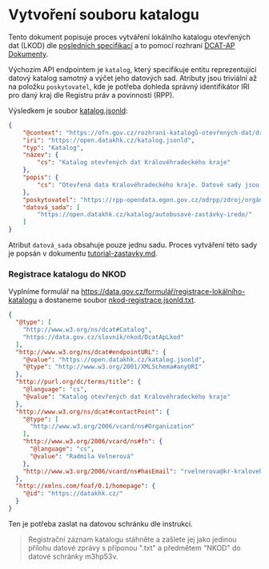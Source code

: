 # Vytvoření souboru katalogu

Tento dokument popisuje proces vytváření lokálního katalogu otevřených dat (LKOD) dle [posledních specifikací](https://ofn.gov.cz/rozhran%C3%AD-katalog%C5%AF-otev%C5%99en%C3%BDch-dat/draft/#dcat-ap-dokumenty-katalog) a to pomocí rozhraní [DCAT-AP Dokumenty](https://ofn.gov.cz/rozhraní-katalogů-otevřených-dat/draft/#dcat-ap-dokumenty).

Výchozím API endpointem je `katalog`, který specifikuje entitu reprezentující datový katalog samotný a výčet jeho datových sad. Atributy jsou triviální až na položku `poskytovatel`, kde je potřeba dohleda správný identifikátor IRI pro daný kraj dle Registru práv a povinností (RPP).

Výsledkem je soubor [katalog.jsonld](../public/katalog.jsonld):

```json
{
    "@context": "https://ofn.gov.cz/rozhraní-katalogů-otevřených-dat/draft/kontexty/rozhraní-katalogů-otevřených-dat.jsonld",
    "iri": "https://open.datakhk.cz/katalog.jsonld",
    "typ": "Katalog",
    "název": {
        "cs": "Katalog otevřených dat Královéhradeckého kraje"
    },
    "popis": {
        "cs": "Otevřená data Kralovéhradeckého kraje. Datové sady jsou ve strojově čitelných formátech, volně přístupné k libovolným (legálním) účelům využití, bez licenčních omezení."
    },
    "poskytovatel": "https://rpp-opendata.egon.gov.cz/odrpp/zdroj/orgán-veřejné-moci/70889546",
    "datová_sada": [
        "https://open.datakhk.cz/katalog/autobusové-zastávky-iredo/"
    ]
}
```

Atribut `datová_sada` obsahuje pouze jednu sadu. Proces vytváření této sady je popsán v dokumentu [tutorial-zastavky.md](tutorial-zastavky.md).

### Registrace katalogu do NKOD

Vyplníme formulář na https://data.gov.cz/formulář/registrace-lokálního-katalogu a dostaneme soubor [nkod-registrace.jsonld.txt](./nkod.md).

```json
{
  "@type": [
    "http://www.w3.org/ns/dcat#Catalog",
    "https://data.gov.cz/slovník/nkod/DcatApLkod"
  ],
  "http://www.w3.org/ns/dcat#endpointURL": {
    "@value": "https://open.datakhk.cz/katalog.jsonld",
    "@type": "http://www.w3.org/2001/XMLSchema#anyURI"
  },
  "http://purl.org/dc/terms/title": {
    "@language": "cs",
    "@value": "Katalog otevřených dat Královéhradeckého kraje"
  },
  "http://www.w3.org/ns/dcat#contactPoint": {
    "@type": [
      "http://www.w3.org/2006/vcard/ns#Organization"
    ],
    "http://www.w3.org/2006/vcard/ns#fn": {
      "@language": "cs",
      "@value": "Radmila Velnerová"
    },
    "http://www.w3.org/2006/vcard/ns#hasEmail": "rvelnerova@kr-kralovehradecky.cz"
  },
  "http://xmlns.com/foaf/0.1/homepage": {
    "@id": "https://datakhk.cz/"
  }
}
```

Ten je potřeba zaslat na datovou schránku dle instrukcí.

> Registrační záznam katalogu stáhněte a zašlete jej jako jedinou přílohu datové zprávy s příponou ".txt" a předmětem "NKOD" do datové schránky m3hp53v.
